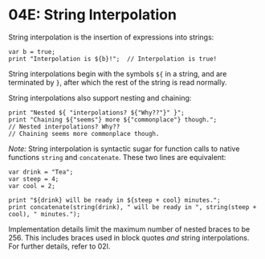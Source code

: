 # 04E: String Interpolation

String interpolation is the insertion of expressions into strings:

```
var b = true;
print "Interpolation is ${b}!";  // Interpolation is true!
```

String interpolations begin with the symbols `${` in a string, and are terminated by `}`, after which the rest of the string is read normally.

String interpolations also support nesting and chaining:

```
print "Nested ${ "interpolations? ${"Why??"}" }";
print "Chaining ${"seems"} more ${"commonplace"} though.";
// Nested interpolations? Why??
// Chaining seems more commonplace though.
```

*Note:* String interpolation is syntactic sugar for function calls to native functions `string` and `concatenate`. These two lines are equivalent:

```
var drink = "Tea";
var steep = 4;
var cool = 2;

print "${drink} will be ready in ${steep + cool} minutes.";
print concatenate(string(drink), " will be ready in ", string(steep + cool), " minutes.");
```

Implementation details limit the maximum number of nested braces to be 256. This includes braces used in block quotes *and* string interpolations. For further details, refer to 02I.